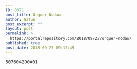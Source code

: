 ```yaml
---
ID: 8371
post_title: Orquer Nodaw
author: Gatun
post_excerpt: ""
layout: post
permalink: >
  https://portalrepository.com/2018/09/27/orquer-nodaw/
published: true
post_date: 2018-09-27 09:12:49
---
```

<pre>5076042D0A01</pre>